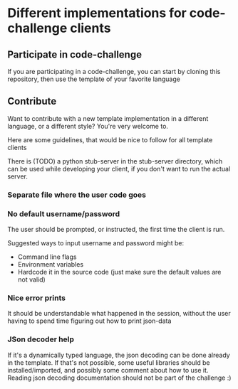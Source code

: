 # Different implementations for code-challenge clients

## Participate in code-challenge

If you are participating in a code-challenge, you can start by cloning this repository, then use the template of your favorite language

 ## Contribute
 
  Want to contribute with a new template implementation in a different language, or a different style? You're very welcome to.
  
  Here are some guidelines, that would be nice to follow for all template clients
  
  There is (TODO) a python stub-server in the stub-server directory, which can be used while developing your client, if you don't want to run the actual server.
  
  ### Separate file where the user code goes
  
  ### No default username/password
  
  The user should be prompted, or instructed, the first time the client is run.
  
  Suggested ways to input username and password might be:
  
  * Command line flags
  * Environment variables
  * Hardcode it in the source code (just make sure the default values are not valid)
  
  ### Nice error prints
  
  It should be understandable what happened in the session, without the user having to spend time figuring out how to print json-data
  
  ### JSon decoder help
  
  If it's a dynamically typed language, the json decoding can be done already in the template. 
  If that's not possible, some useful libraries should be installed/imported, and possibly some comment about how to use it.
  Reading json decoding documentation should not be part of the challenge :)